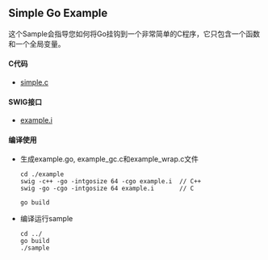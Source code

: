 ## Simple Go Example
这个Sample会指导您如何将Go挂钩到一个非常简单的C程序，它只包含一个函数和一个全局变量。

#### C代码
+ [simple.c](./simple.c)


#### SWIG接口
+ [example.i](./example.i)


#### 编译使用
+ 生成example.go, example_gc.c和example_wrap.c文件
    ```
    cd ./example
    swig -c++ -go -intgosize 64 -cgo example.i  // C++ 
    swig -go -cgo -intgosize 64 example.i       // C

    go build 
    ```
+ 编译运行sample
    ```
    cd ../
    go build
    ./sample
    ```

